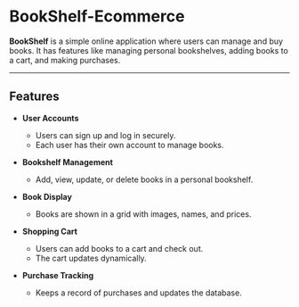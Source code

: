 # BookShelf-Ecommerce
**BookShelf** is a simple online application where users can manage and buy books. It has features like managing personal bookshelves, adding books to a cart, and making purchases.

---

## Features

- **User Accounts**
  - Users can sign up and log in securely.
  - Each user has their own account to manage books.

- **Bookshelf Management**
  - Add, view, update, or delete books in a personal bookshelf.

- **Book Display**
  - Books are shown in a grid with images, names, and prices.

- **Shopping Cart**
  - Users can add books to a cart and check out.
  - The cart updates dynamically.

- **Purchase Tracking**
  - Keeps a record of purchases and updates the database.
